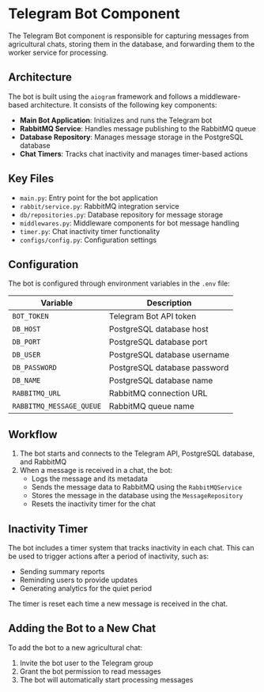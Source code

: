 # Telegram Bot Component

The Telegram Bot component is responsible for capturing messages from agricultural chats, storing them in the database, and forwarding them to the worker service for processing.

## Architecture

The bot is built using the `aiogram` framework and follows a middleware-based architecture. It consists of the following key components:

- **Main Bot Application**: Initializes and runs the Telegram bot
- **RabbitMQ Service**: Handles message publishing to the RabbitMQ queue
- **Database Repository**: Manages message storage in the PostgreSQL database
- **Chat Timers**: Tracks chat inactivity and manages timer-based actions

## Key Files

- `main.py`: Entry point for the bot application
- `rabbit/service.py`: RabbitMQ integration service
- `db/repositories.py`: Database repository for message storage
- `middlewares.py`: Middleware components for bot message handling
- `timer.py`: Chat inactivity timer functionality
- `configs/config.py`: Configuration settings

## Configuration

The bot is configured through environment variables in the `.env` file:

| Variable | Description |
|----------|-------------|
| `BOT_TOKEN` | Telegram Bot API token |
| `DB_HOST` | PostgreSQL database host |
| `DB_PORT` | PostgreSQL database port |
| `DB_USER` | PostgreSQL database username |
| `DB_PASSWORD` | PostgreSQL database password |
| `DB_NAME` | PostgreSQL database name |
| `RABBITMQ_URL` | RabbitMQ connection URL |
| `RABBITMQ_MESSAGE_QUEUE` | RabbitMQ queue name |

## Workflow

1. The bot starts and connects to the Telegram API, PostgreSQL database, and RabbitMQ
2. When a message is received in a chat, the bot:
   - Logs the message and its metadata
   - Sends the message data to RabbitMQ using the `RabbitMQService`
   - Stores the message in the database using the `MessageRepository`
   - Resets the inactivity timer for the chat

## Inactivity Timer

The bot includes a timer system that tracks inactivity in each chat. This can be used to trigger actions after a period of inactivity, such as:

- Sending summary reports
- Reminding users to provide updates
- Generating analytics for the quiet period

The timer is reset each time a new message is received in the chat.

## Adding the Bot to a New Chat

To add the bot to a new agricultural chat:
1. Invite the bot user to the Telegram group
2. Grant the bot permission to read messages
3. The bot will automatically start processing messages 